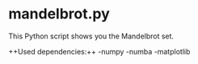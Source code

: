 # mandelbrot.py

This Python script shows you the Mandelbrot set.

++Used dependencies:++
-numpy
-numba
-matplotlib
